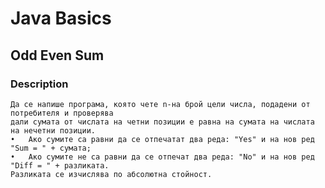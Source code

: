 # Java Basics

## Odd Even Sum

### Description
    Да се напише програма, която чете n-на брой цели числа, подадени от потребителя и проверява 
    дали сумата от числата на четни позиции е равна на сумата на числата на нечетни позиции. 
    •	Ако сумите са равни да се отпечатат два реда: "Yes" и на нов ред "Sum = " + сумата; 
    •	Ако сумите не са равни да се отпечат два реда: "No" и на нов ред "Diff = " + разликата. 
    Разликата се изчислява по абсолютна стойност.